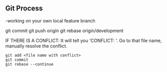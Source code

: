 ## Git Process


-working on your own local feature branch

 git commit
 git push origin <feature branch name>
 git rebase origin/development

 IF THERE IS A CONFLICT:
 	It will tell you 'CONFLICT: <file name>'.
 	Go to that file name, manually resolve the conflict.

 	git add <file name with conflict>
 	git commit 
 	git rebase --continue

 	



